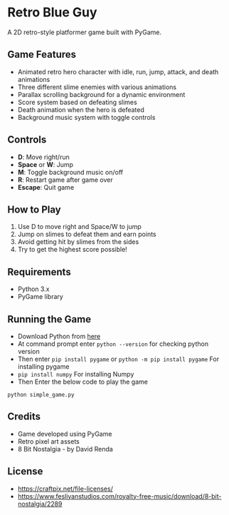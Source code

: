 # Retro Blue Guy

A 2D retro-style platformer game built with PyGame.

## Game Features

- Animated retro hero character with idle, run, jump, attack, and death animations
- Three different slime enemies with various animations
- Parallax scrolling background for a dynamic environment
- Score system based on defeating slimes
- Death animation when the hero is defeated
- Background music system with toggle controls

## Controls

- **D**: Move right/run
- **Space** or **W**: Jump
- **M**: Toggle background music on/off
- **R**: Restart game after game over
- **Escape**: Quit game

## How to Play

1. Use D to move right and Space/W to jump
2. Jump on slimes to defeat them and earn points
3. Avoid getting hit by slimes from the sides
4. Try to get the highest score possible!


## Requirements

- Python 3.x
- PyGame library

## Running the Game

- Download Python from [here](https://www.python.org/downloads/)
- At command prompt enter `python --version` for checking python version
- Then enter `pip install pygame` or `python -m pip install pygame` For installing pygame
- `pip install numpy` For installing Numpy
- Then Enter the below code to play the game

```
python simple_game.py
```

## Credits

- Game developed using PyGame
- Retro pixel art assets
- 8 Bit Nostalgia - by David Renda

## License

- https://craftpix.net/file-licenses/
- https://www.fesliyanstudios.com/royalty-free-music/download/8-bit-nostalgia/2289
